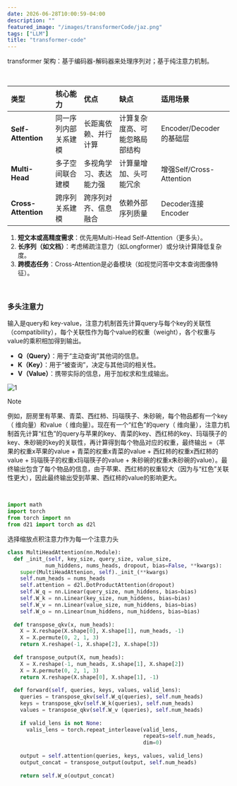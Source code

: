 ```yaml
---
date: 2026-06-28T10:00:59-04:00
description: ""
featured_image: "/images/transformerCode/jaz.png"
tags: ["LLM"]
title: "transformer-code"
---
```


transformer 架构：基于编码器-解码器来处理序列对；基于纯注意力机制。

 &nbsp;

| 类型                | 核心能力             | 优点                   | 缺点                           | 适用场景                 |
| :------------------ | :------------------- | :--------------------- | :----------------------------- | :----------------------- |
| **Self-Attention**  | 同一序列内部关系建模 | 长距离依赖、并行计算   | 计算复杂度高、可能忽略局部结构 | Encoder/Decoder的基础层  |
| **Multi-Head**      | 多子空间联合建模     | 多视角学习、表达能力强 | 计算量增加、头可能冗余         | 增强Self/Cross-Attention |
| **Cross-Attention** | 跨序列关系建模       | 跨序列对齐、信息融合   | 依赖外部序列质量               | Decoder连接Encoder       |

1. **短文本或高精度需求**：优先用Multi-Head Self-Attention（更多头）。
2. **长序列（如文档）**：考虑稀疏注意力（如Longformer）或分块计算降低复杂度。
3. **跨模态任务**：Cross-Attention是必备模块（如视觉问答中文本查询图像特征）。

&nbsp;

### 多头注意力

输入是query和 key-value，注意力机制首先计算query与每个key的关联性（compatibility），每个关联性作为每个value的权重（weight），各个权重与value的乘积相加得到输出。

- **Q（Query）**：用于“主动查询”其他词的信息。
- **K（Key）**：用于“被查询”，决定与其他词的相关性。
- **V（Value）**：携带实际的信息，用于加权求和生成输出。

![1](/Users/aijunyang/DearAJ.github.io/static/images/transformerCode/1.png)

> [!NOTE]
>
> 例如，厨房里有苹果、青菜、西红柿、玛瑙筷子、朱砂碗，每个物品都有一个key（ 维向量）和value（ 维向量）。现在有一个“红色”的query（ 维向量），注意力机制首先计算“红色”的query与苹果的key、青菜的key、西红柿的key、玛瑙筷子的key、朱砂碗的key的关联性，再计算得到每个物品对应的权重，最终输出 =（苹果的权重x苹果的value + 青菜的权重x青菜的value + 西红柿的权重x西红柿的value + 玛瑙筷子的权重x玛瑙筷子的value + 朱砂碗的权重x朱砂碗的value）。最终输出包含了每个物品的信息，由于苹果、西红柿的权重较大（因为与“红色”关联性更大），因此最终输出受到苹果、西红柿的value的影响更大。

&nbsp;



```python
import math
import torch
from torch import nn
from d21 import torch as d2l
```

选择缩放点积注意力作为每一个注意力头

```python
class MultiHeadAttention(nn.Module):
  def _init_(self, key_size, query_size, value_size,
            num_hiddens, nums_heads, dropout, bias=False, **kwargs):
    super(MultiHeadAttenion, self)._init_(**kwargs)
    self.num_heads = nums_heads
    self.attention = d2l.DotProductAttention(dropout)
    self.W_q = nn.Linear(query_size, num_hiddens, bias=bias)
    self.W_k = nn.Linear(key_size, num_hiddens, bias=bias)
    self.W_v = nn.Linear(value_size, num_hiddens, bias=bias)
    self.W_o = nn.Linear(num_hiddens, num_hiddens, bias=bias)
  
  def transpose_qkv(x, num_heads):
    X = X.reshape(X.shape[0], X.shape[1], num_heads, -1)
    X = X.permute(0, 2, 1, 3)
    return X.reshape(-1, X.shape[2], X.shape[3])
  
  def transpose_output(X, num_heads):
    X = X.reshape(-1, num_heads, X.shape[1], X.shape[2])
    X = X.permute(0, 2, 1, 3)
    return X.reshape(X.shape[0], X.shape[1], -1)
  
  def forward(self, queries, keys, values, valid_lens):
    queries = transpose_qkv(self.W_q(queries), self.num_heads)
    keys = transpose_qkv(self.W_k(queries), self.num_heads)
    values = transpose_qkv(self.W_v (queries), self.num_heads)
    
    if valid_lens is not None:
      valis_lens = torch.repeat_interleave(valid_lens, 
                                           repeats=self.num_heads, 
                                           dim=0)
    
    output = self.attention(queries, keys, values, valid_lens)
    output_concat = transpose_output(output, self.num_heads)
    
    return self.W_o(output_concat)
```



### 

```

```

